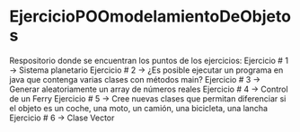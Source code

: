 # EjercicioPOOmodelamientoDeObjetos
Respositorio donde se encuentran los puntos de los ejercicios:
Ejercicio # 1 -> Sistema planetario
Ejercicio # 2 -> ¿Es posible ejecutar un programa en java que contenga varias clases con métodos main?
Ejercicio # 3 -> Generar aleatoriamente un array de números reales
Ejercicio # 4 -> Control de un Ferry
Ejercicio # 5 -> Cree nuevas clases que permitan diferenciar si el objeto es un coche, una moto, un camión, una bicicleta, una lancha
Ejercicio # 6 -> Clase Vector
